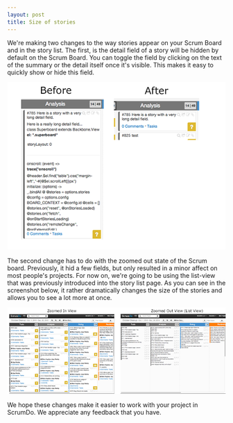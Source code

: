 ```yaml
---
layout: post
title: Size of stories
---
```


We're making two changes to the way stories appear on your Scrum Board and in the story list.  The first, is the detail field of a story will be hidden by default on the Scrum Board.  You can toggle the field by clicking on the text of the summary or the detail itself once it's visible.  This makes it easy to quickly show or hide this field.

![cardsize.png](/images/blog/cardsize.png)

The second change has to do with the zoomed out state of the Scrum board.  Previously, it hid a few fields, but only resulted in a minor affect on most people's projects.  For now on, we're going to be using the list-view that was previously introduced into the story list page.  As you can see in the screenshot below, it rather dramatically changes the size of the stories and allows you to see a lot more at once.

![zooms.png](/images/blog/zooms.png)

We hope these changes make it easier to work with your project in ScrumDo.  We appreciate any feedback that you have.